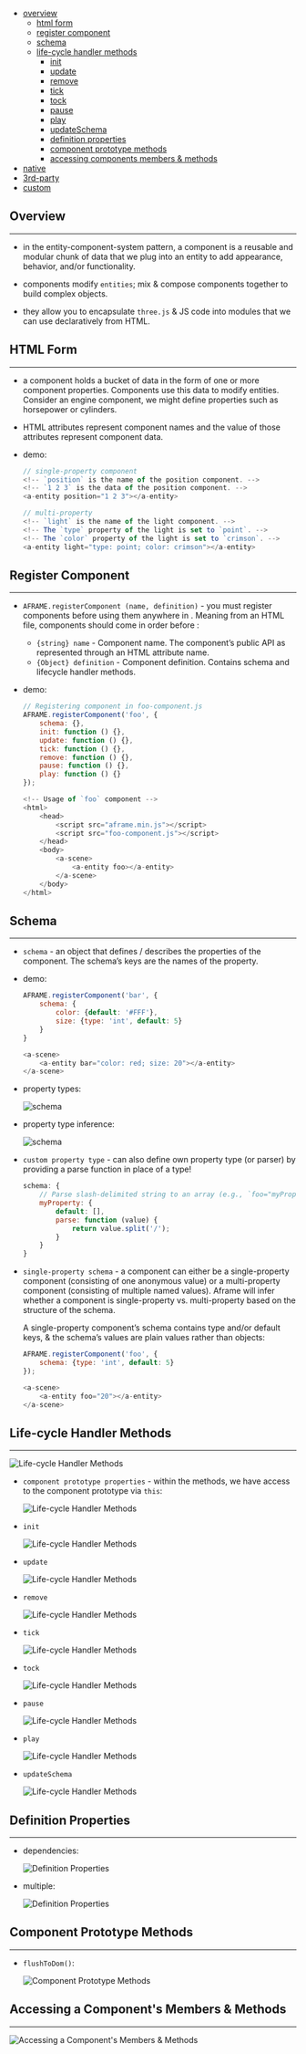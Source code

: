 * [overview](#overview)
	* [html form](#html-form)
	* [register component](#register-component)
	* [schema](#schema)
	* [life-cycle handler methods](#life-cycle-handler-methods)
		* [init](#init)
		* [update](#update)
		* [remove](#remove)
		* [tick](#tick)
		* [tock](#tock)
		* [pause](#pause)
		* [play](#play)
		* [updateSchema](#update-schema)
		* [definition properties](#definition-properties)
		* [component prototype methods](#component-prototype-methods)
		* [accessing components members & methods](#members-and-methods)
* [native](./native)
* [3rd-party](./3rd-party)
* [custom](./custom)

## Overview <a name="overview"></a>

---

* in the entity-component-system pattern, a component is a reusable and modular chunk of data that we plug into an entity to add appearance, behavior, and/or functionality.

* components modify `entities`; mix & compose components together to build complex objects.

* they allow you to encapsulate `three.js` & JS code into modules that we can use declaratively from HTML.

## HTML Form <a name="html-form"></a>

---

* a component holds a bucket of data in the form of one or more component properties. Components use this data to modify entities. Consider an engine component, we might define properties such as horsepower or cylinders.

* HTML attributes represent component names and the value of those attributes represent component data.

* demo:

	```js
	// single-property component
	<!-- `position` is the name of the position component. -->
	<!-- `1 2 3` is the data of the position component. -->
	<a-entity position="1 2 3"></a-entity>

	// multi-property
	<!-- `light` is the name of the light component. -->
	<!-- The `type` property of the light is set to `point`. -->
	<!-- The `color` property of the light is set to `crimson`. -->
	<a-entity light="type: point; color: crimson"></a-entity>
	```

## Register Component <a name="register-component"></a>

---

* `AFRAME.registerComponent (name, definition)` - you must register components before using them anywhere in <a-scene>.  Meaning from an HTML file, components should come in order before <a-scene>:

    - `{string} name` - Component name. The component’s public API as represented through an HTML attribute name.
    - `{Object} definition` - Component definition. Contains schema and lifecycle handler methods.

* demo:

	```js
	// Registering component in foo-component.js
	AFRAME.registerComponent('foo', {
		schema: {},
		init: function () {},
		update: function () {},
		tick: function () {},
		remove: function () {},
		pause: function () {},
		play: function () {}
	});
	```

	```js
	<!-- Usage of `foo` component -->
	<html>
		<head>
			<script src="aframe.min.js"></script>
			<script src="foo-component.js"></script>
		</head>
		<body>
			<a-scene>
				<a-entity foo></a-entity>
			</a-scene>
		</body>
	</html>
	```

## Schema <a name="schema"></a>

---

* `schema` - an object that defines / describes the properties of the component. The schema’s keys are the names of the property.

* demo:

	```js
	AFRAME.registerComponent('bar', {
		schema: {
			color: {default: '#FFF'},
			size: {type: 'int', default: 5}
		}
	}
	```

	```js
	<a-scene>
		<a-entity bar="color: red; size: 20"></a-entity>
	</a-scene>
	```

* property types:

	![schema](_asset/img/1.png)

* property type inference:

	![schema](_asset/img/2.png)

* `custom property type` - 	can also define own property type (or parser) by providing a parse function in place of a type!

	```js
	schema: {
		// Parse slash-delimited string to an array (e.g., `foo="myProperty: a/b"` to `['a', 'b']`).
		myProperty: {
			default: [],
			parse: function (value) {
				return value.split('/');
			}
		}
	}
	```

* `single-property schema` - a component can either be a single-property component (consisting of one anonymous value) or a multi-property component (consisting of multiple named values). Aframe will infer whether a component is single-property vs. multi-property based on the structure of the schema.

	A single-property component’s schema contains type and/or default keys, & the schema’s values are plain values rather than objects:

	```js
	AFRAME.registerComponent('foo', {
		schema: {type: 'int', default: 5}
	});
	```

	```js
	<a-scene>
		<a-entity foo="20"></a-entity>
	</a-scene>
	```

## Life-cycle Handler Methods <a name="life-cycle-handler-methods"></a>

---

![Life-cycle Handler Methods](_asset/img/3.png)

* `component prototype properties` - within the methods, we have access to the component prototype via `this`:

	![Life-cycle Handler Methods](_asset/img/4.png)

* `init` <a name="init"></a>

	![Life-cycle Handler Methods](_asset/img/5.png)

* `update` <a name="update"></a>

	![Life-cycle Handler Methods](_asset/img/6.png)

* `remove` <a name="remove"></a>

	![Life-cycle Handler Methods](_asset/img/7.png)

* `tick` <a name="tick"></a>

	![Life-cycle Handler Methods](_asset/img/8.png)

* `tock` <a name="tock"></a>

	![Life-cycle Handler Methods](_asset/img/9.png)

* `pause` <a name="pause"></a>

	![Life-cycle Handler Methods](_asset/img/10.png)

* `play` <a name="play"></a>

	![Life-cycle Handler Methods](_asset/img/11.png)

* `updateSchema` <a name="update-schema"></a>

	![Life-cycle Handler Methods](_asset/img/12.png)

## Definition Properties <a name="definition-properties"></a>

---

* dependencies:

	![Definition Properties](_asset/img/13.png)

* multiple:

	![Definition Properties](_asset/img/14.png)

## Component Prototype Methods <a name="component-prototype-methods"></a>

---

* `flushToDom()`:

	![Component Prototype Methods](_asset/img/15.png)

## Accessing a Component's Members & Methods <a name="members-and-methods"></a>

---

![Accessing a Component's Members & Methods](_asset/img/16.png)